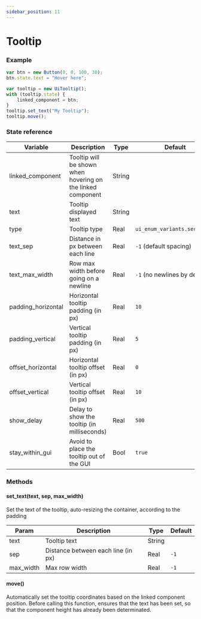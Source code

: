 ```yaml
---
sidebar_position: 11
---
```


# Tooltip

### Example

```js
var btn = new Button(0, 0, 100, 30);
btn.state.text = "Hover here";

var tooltip = new UiTooltip();
with (tooltip.state) {
    linked_component = btn;
}
tooltip.set_text("My Tooltip");
tooltip.move();
```

### State reference

| Variable           | Description                                           | Type   | Default                         |
|--------------------|-------------------------------------------------------|--------|---------------------------------|
| linked_component   | Tooltip will be shown when hovering on the linked component | String |                           |
| text               | Tooltip displayed text                                | String |                                 |
| type               | Tooltip type                                          | Real   | `ui_enum_variants.secondary`    |
| text_sep           | Distance in px between each line                      | Real   | `-1` (default spacing)          |
| text_max_width     | Row max width before going on a newline               | Real   | `-1` (no newlines by default)   |
| padding_horizontal | Horizontal tooltip padding (in px)                    | Real   | `10`                            |
| padding_vertical   | Vertical tooltip padding (in px)                      | Real   | `5`                             |
| offset_horizontal  | Horizontal tooltip offset (in px)                     | Real   | `0`                             |
| offset_vertical    | Vertical tooltip offset (in px)                       | Real   | `10`                            |
| show_delay         | Delay to show the tooltip (in milliseconds)           | Real   | `500`                           |
| stay_within_gui    | Avoid to place the tooltip out of the GUI             | Bool   | `true`                          |

### Methods


#### set_text(text, sep, max_width)

Set the text of the tooltip, auto-resizing the container, according to the padding

| Param     | Description                             | Type   | Default     |
|-----------|-----------------------------------------|--------|-------------|
| text      | Tooltip text                            | String |             |
| sep       | Distance between each line (in px)      | Real   | `-1`        |
| max_width | Max row width                           | Real   | `-1`        |


#### move()

Automatically set the tooltip coordinates based on the linked component position. 
Before calling this function, ensures that the text has been set, so that the component height has already been determinated.
